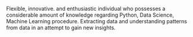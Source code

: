 
Flexible, innovative. and enthusiastic individual who possesses a considerable amount of 
knowledge regarding Python, Data Science, Machine Learning procedure. Extracting data and 
understanding patterns from data in an attempt to gain new insights.
